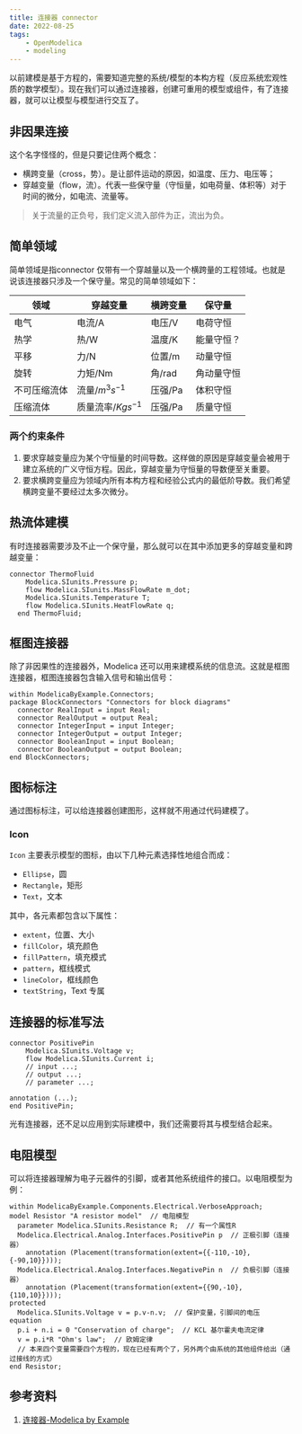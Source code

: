 ```yaml
---
title: 连接器 connector  
date: 2022-08-25     
tags:   
    - OpenModelica  
    - modeling
---
```


以前建模是基于方程的，需要知道完整的系统/模型的本构方程（反应系统宏观性质的数学模型）。现在我们可以通过连接器，创建可重用的模型或组件，有了连接器，就可以让模型与模型进行交互了。
<!-- more -->
## 非因果连接  
这个名字怪怪的，但是只要记住两个概念：  
- 横跨变量（cross，势）。是让部件运动的原因，如温度、压力、电压等；  
- 穿越变量（flow，流）。代表一些保守量（守恒量，如电荷量、体积等）对于时间的微分，如电流、流量等。  

> 关于流量的正负号，我们定义流入部件为正，流出为负。  

## 简单领域  
简单领域是指connector 仅带有一个穿越量以及一个横跨量的工程领域。也就是说该连接器只涉及一个保守量。常见的简单领域如下：  

| 领域         | 穿越变量            | 横跨变量 | 保守量     |
| ------------| -------------------| --------| ----------|
| 电气         | 电流/A              | 电压/V   | 电荷守恒   |
| 热学         | 热/W                | 温度/K   | 能量守恒？ |
| 平移         | 力/N                | 位置/m   | 动量守恒   |
| 旋转         | 力矩/Nm             | 角/rad   | 角动量守恒 |
| 不可压缩流体 | 流量/$m^3s^{-1}$    | 压强/Pa  | 体积守恒   |
| 压缩流体     | 质量流率/$Kgs^{-1}$ | 压强/Pa  | 质量守恒   |

### 两个约束条件  
1. 要求穿越变量应为某个守恒量的时间导数。这样做的原因是穿越变量会被用于建立系统的广义守恒方程。因此，穿越变量为守恒量的导数便至关重要。  
2. 要求横跨变量应为领域内所有本构方程和经验公式内的最低阶导数。我们希望横跨变量不要经过太多次微分。  

## 热流体建模  
有时连接器需要涉及不止一个保守量，那么就可以在其中添加更多的穿越变量和跨越变量：  
```modelica  
connector ThermoFluid
    Modelica.SIunits.Pressure p;
    flow Modelica.SIunits.MassFlowRate m_dot;
    Modelica.SIunits.Temperature T;
    flow Modelica.SIunits.HeatFlowRate q;
  end ThermoFluid;
```

## 框图连接器  
除了非因果性的连接器外，Modelica 还可以用来建模系统的信息流。这就是框图连接器，框图连接器包含输入信号和输出信号：  
```modelica
within ModelicaByExample.Connectors;
package BlockConnectors "Connectors for block diagrams"
  connector RealInput = input Real;
  connector RealOutput = output Real;
  connector IntegerInput = input Integer;
  connector IntegerOutput = output Integer;
  connector BooleanInput = input Boolean;
  connector BooleanOutput = output Boolean;
end BlockConnectors;
```

## 图标标注  
通过图标标注，可以给连接器创建图形，这样就不用通过代码建模了。  

### Icon  
`Icon` 主要表示模型的图标，由以下几种元素选择性地组合而成：  
- `Ellipse`，圆  
- `Rectangle`，矩形  
- `Text`，文本    

其中，各元素都包含以下属性：  
- `extent`，位置、大小    
- `fillColor`，填充颜色     
- `fillPattern`，填充模式    
- `pattern`，框线模式    
- `lineColor`，框线颜色  
- `textString`，Text 专属  


## 连接器的标准写法  
```modelica  
connector PositivePin
    Modelica.SIunits.Voltage v;
    flow Modelica.SIunits.Current i;  
    // input ...; 
    // output ...;
    // parameter ...;

annotation (...);
end PositivePin;
```

光有连接器，还不足以应用到实际建模中，我们还需要将其与模型结合起来。  

## 电阻模型  
可以将连接器理解为电子元器件的引脚，或者其他系统组件的接口。以电阻模型为例：  
```modelica  
within ModelicaByExample.Components.Electrical.VerboseApproach;
model Resistor "A resistor model"  // 电阻模型
  parameter Modelica.SIunits.Resistance R;  // 有一个属性R  
  Modelica.Electrical.Analog.Interfaces.PositivePin p  // 正极引脚（连接器）
    annotation (Placement(transformation(extent={{-110,-10},{-90,10}})));
  Modelica.Electrical.Analog.Interfaces.NegativePin n  // 负极引脚（连接器）
    annotation (Placement(transformation(extent={{90,-10},{110,10}})));
protected
  Modelica.SIunits.Voltage v = p.v-n.v;  // 保护变量，引脚间的电压
equation
  p.i + n.i = 0 "Conservation of charge";  // KCL 基尔霍夫电流定律
  v = p.i*R "Ohm's law";  // 欧姆定律  
  // 本来四个变量需要四个方程的，现在已经有两个了，另外两个由系统的其他组件给出（通过接线的方式）
end Resistor;
```

## 参考资料  
1. [连接器-Modelica by Example](http://modelicabyexample.globalcrown.com.cn/components/connectors/)